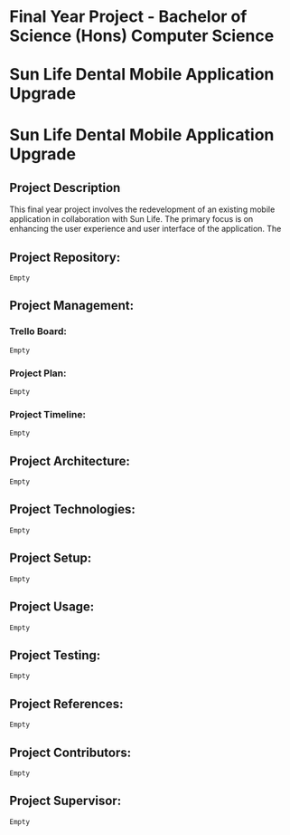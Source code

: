 # Final Year Project - Bachelor of Science (Hons) Computer Science <br><br> Sun Life Dental Mobile Application Upgrade

# Sun Life Dental Mobile Application Upgrade


## Project Description
This final year project involves the redevelopment of an existing mobile application in collaboration with Sun Life. The primary focus is on enhancing the user experience and user interface of the application. The 

## Project Repository:
```
Empty
```

## Project Management:
### Trello Board:
```
Empty
```

### Project Plan:
```
Empty
```

### Project Timeline:
```
Empty
```

## Project Architecture:
```
Empty
```

## Project Technologies:
```
Empty
```

## Project Setup:
```
Empty
```

## Project Usage:
```
Empty
```

## Project Testing:
```
Empty
```

## Project References:
```
Empty
```

## Project Contributors:
```
Empty
```

## Project Supervisor:
```
Empty
```